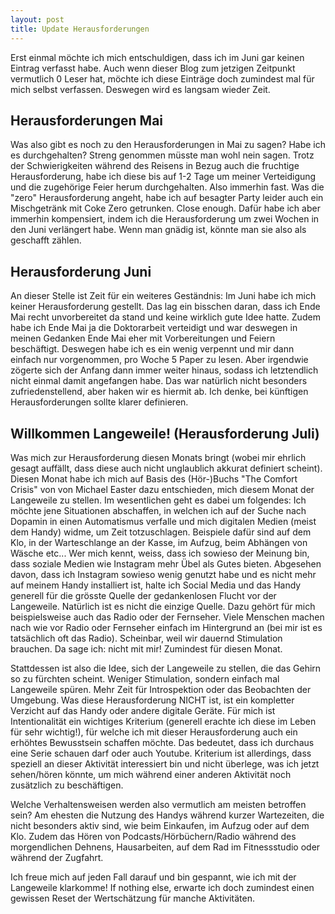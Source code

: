 ```yaml
---
layout: post
title: Update Herausforderungen
---
```


Erst einmal möchte ich mich entschuldigen, dass ich im Juni gar keinen Eintrag verfasst habe. Auch wenn dieser Blog zum jetzigen Zeitpunkt vermutlich 0 Leser hat, möchte ich diese Einträge doch zumindest mal für mich selbst verfassen. Deswegen wird es langsam wieder Zeit.

## Herausforderungen Mai
Was also gibt es noch zu den Herausforderungen in Mai zu sagen? Habe ich es durchgehalten? Streng genommen müsste man wohl nein sagen. Trotz der Schwierigkeiten während des Reisens in Bezug auch die fruchtige Herausforderung, habe ich diese bis auf 1-2 Tage um meiner Verteidigung und die zugehörige Feier herum durchgehalten. Also immerhin fast. Was die "zero" Herausforderung angeht, habe ich auf besagter Party leider auch ein Mischgetränk mit Coke Zero getrunken. Close enough. Dafür habe ich aber immerhin kompensiert, indem ich die Herausforderung um zwei Wochen in den Juni verlängert habe. Wenn man gnädig ist, könnte man sie also als geschafft zählen.

## Herausforderung Juni

An dieser Stelle ist Zeit für ein weiteres Geständnis: Im Juni habe ich mich keiner Herausforderung gestellt. Das lag ein bisschen daran, dass ich Ende Mai recht unvorbereitet da stand und keine wirklich gute Idee hatte. Zudem habe ich Ende Mai ja die Doktorarbeit verteidigt und war deswegen in meinen Gedanken Ende Mai eher mit Vorbereitungen und Feiern beschäftigt. Deswegen habe ich es ein wenig verpennt und mir dann einfach nur vorgenommen, pro Woche 5 Paper zu lesen. Aber irgendwie zögerte sich der Anfang dann immer weiter hinaus, sodass ich letztendlich nicht einmal damit angefangen habe. Das war natürlich nicht besonders zufriedenstellend, aber haken wir es hiermit ab. Ich denke, bei künftigen Herausforderungen sollte klarer definieren.

## Willkommen Langeweile! (Herausforderung Juli)

Was mich zur Herausforderung diesen Monats bringt (wobei mir ehrlich gesagt auffällt, dass diese auch nicht unglaublich akkurat definiert scheint). Diesen Monat habe ich mich auf Basis des (Hör-)Buchs "The Comfort Crisis" von von Michael Easter dazu entschieden, mich diesem Monat der Langeweile zu stellen. Im wesentlichen geht es dabei um folgendes: Ich möchte jene Situationen abschaffen, in welchen ich auf der Suche nach Dopamin in einen Automatismus verfalle und mich digitalen Medien (meist dem Handy) widme, um Zeit totzuschlagen. Beispiele dafür sind auf dem Klo, in der Warteschlange an der Kasse, im Aufzug, beim Abhängen von Wäsche etc...
Wer mich kennt, weiss, dass ich sowieso der Meinung bin, dass soziale Medien wie Instagram mehr Übel als Gutes bieten. Abgesehen davon, dass ich Instagram sowieso wenig genutzt habe und es nicht mehr auf meinem Handy installiert ist, halte ich Social Media und das Handy generell für die grösste Quelle der gedankenlosen Flucht vor der Langeweile. Natürlich ist es nicht die einzige Quelle. Dazu gehört für mich beispielsweise auch das Radio oder der Fernseher. Viele Menschen machen nach wie vor Radio oder Fernseher einfach im Hintergrund an (bei mir ist es tatsächlich oft das Radio). Scheinbar, weil wir dauernd Stimulation brauchen. Da sage ich: nicht mit mir! Zumindest für diesen Monat.

Stattdessen ist also die Idee, sich der Langeweile zu stellen, die das Gehirn so zu fürchten scheint. Weniger Stimulation, sondern einfach mal Langeweile spüren. Mehr Zeit für Introspektion oder das Beobachten der Umgebung. Was diese Herausforderung NICHT ist, ist ein kompletter Verzicht auf das Handy oder andere digitale Geräte. Für mich ist Intentionalität ein wichtiges Kriterium (generell erachte ich diese im Leben für sehr wichtig!), für welche ich mit dieser Herausforderung auch ein erhöhtes Bewusstsein schaffen möchte. Das bedeutet, dass ich durchaus eine Serie schauen darf oder auch Youtube. Kriterium ist allerdings, dass speziell an dieser Aktivität interessiert bin und nicht überlege, was ich jetzt sehen/hören könnte, um mich während einer anderen Aktivität noch zusätzlich zu beschäftigen.

Welche Verhaltensweisen werden also vermutlich am meisten betroffen sein? Am ehesten die Nutzung des Handys während kurzer Wartezeiten, die nicht besonders aktiv sind, wie beim Einkaufen, im Aufzug oder auf dem Klo. Zudem das Hören von Podcasts/Hörbüchern/Radio während des morgendlichen Dehnens, Hausarbeiten, auf dem Rad im Fitnessstudio oder während der Zugfahrt.

Ich freue mich auf jeden Fall darauf und bin gespannt, wie ich mit der Langeweile klarkomme! If nothing else, erwarte ich doch zumindest einen gewissen Reset der Wertschätzung für manche Aktivitäten.
